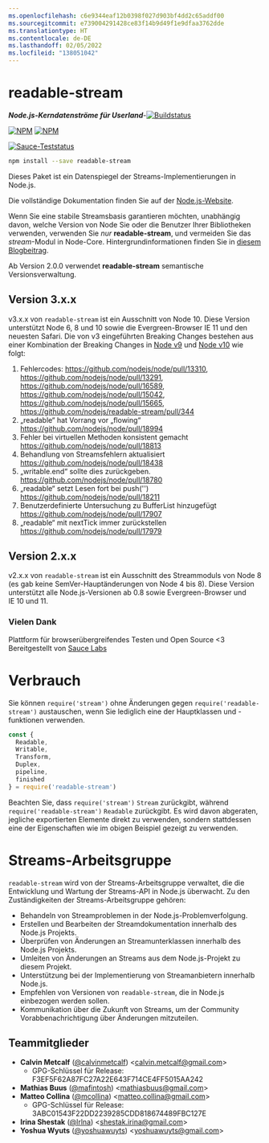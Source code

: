 ```yaml
---
ms.openlocfilehash: c6e9344eaf12b0398f027d903bf4dd2c65addf00
ms.sourcegitcommit: e739004291428ce83f14b9d49f1e9dfaa3762dde
ms.translationtype: HT
ms.contentlocale: de-DE
ms.lasthandoff: 02/05/2022
ms.locfileid: "138051042"
---
```

# <a name="readable-stream"></a>readable-stream

***Node.js-Kerndatenströme für Userland***-[![Buildstatus](https://travis-ci.com/nodejs/readable-stream.svg?branch=master)](https://travis-ci.com/nodejs/readable-stream)


[![NPM](https://nodei.co/npm/readable-stream.png?downloads=true&downloadRank=true)](https://nodei.co/npm/readable-stream/)
[![NPM](https://nodei.co/npm-dl/readable-stream.png?&months=6&height=3)](https://nodei.co/npm/readable-stream/)


[![Sauce-Teststatus](https://saucelabs.com/browser-matrix/readabe-stream.svg)](https://saucelabs.com/u/readabe-stream)

```bash
npm install --save readable-stream
```

Dieses Paket ist ein Datenspiegel der Streams-Implementierungen in Node.js.

Die vollständige Dokumentation finden Sie auf der [Node.js-Website](https://nodejs.org/dist/v10.19.0/docs/api/stream.html).

Wenn Sie eine stabile Streamsbasis garantieren möchten, unabhängig davon, welche Version von Node Sie oder die Benutzer Ihrer Bibliotheken verwenden, verwenden Sie *nur* **readable-stream**, und vermeiden Sie das *stream*-Modul in Node-Core. Hintergrundinformationen finden Sie in [diesem Blogbeitrag](http://r.va.gg/2014/06/why-i-dont-use-nodes-core-stream-module.html).

Ab Version 2.0.0 verwendet **readable-stream** semantische Versionsverwaltung.

## <a name="version-3xx"></a>Version 3.x.x

v3.x.x von `readable-stream` ist ein Ausschnitt von Node 10. Diese Version unterstützt Node 6, 8 und 10 sowie die Evergreen-Browser IE 11 und den neuesten Safari. Die von v3 eingeführten Breaking Changes bestehen aus einer Kombination der Breaking Changes in [Node v9](https://nodejs.org/en/blog/release/v9.0.0/) und [Node v10](https://nodejs.org/en/blog/release/v10.0.0/) wie folgt:

1. Fehlercodes: https://github.com/nodejs/node/pull/13310, https://github.com/nodejs/node/pull/13291, https://github.com/nodejs/node/pull/16589, https://github.com/nodejs/node/pull/15042, https://github.com/nodejs/node/pull/15665, https://github.com/nodejs/readable-stream/pull/344
2. „readable“ hat Vorrang vor „flowing“ https://github.com/nodejs/node/pull/18994
3. Fehler bei virtuellen Methoden konsistent gemacht https://github.com/nodejs/node/pull/18813
4. Behandlung von Streamsfehlern aktualisiert https://github.com/nodejs/node/pull/18438
5. „writable.end“ sollte dies zurückgeben.
   https://github.com/nodejs/node/pull/18780
6. „readable“ setzt Lesen fort bei push('') https://github.com/nodejs/node/pull/18211
7. Benutzerdefinierte Untersuchung zu BufferList hinzugefügt https://github.com/nodejs/node/pull/17907
8. „readable“ mit nextTick immer zurückstellen https://github.com/nodejs/node/pull/17979

## <a name="version-2xx"></a>Version 2.x.x
v2.x.x von `readable-stream` ist ein Ausschnitt des Streammoduls von Node 8 (es gab keine SemVer-Hauptänderungen von Node 4 bis 8). Diese Version unterstützt alle Node.js-Versionen ab 0.8 sowie Evergreen-Browser und IE 10 und 11.

### <a name="big-thanks"></a>Vielen Dank

Plattform für browserübergreifendes Testen und Open Source <3 Bereitgestellt von [Sauce Labs][sauce]

# <a name="usage"></a>Verbrauch

Sie können `require('stream')` ohne Änderungen gegen `require('readable-stream')` austauschen, wenn Sie lediglich eine der Hauptklassen und -funktionen verwenden.

```js
const {
  Readable,
  Writable,
  Transform,
  Duplex,
  pipeline,
  finished
} = require('readable-stream')
````

Beachten Sie, dass `require('stream')` `Stream` zurückgibt, während `require('readable-stream')` `Readable` zurückgibt. Es wird davon abgeraten, jegliche exportierten Elemente direkt zu verwenden, sondern stattdessen eine der Eigenschaften wie im obigen Beispiel gezeigt zu verwenden.

# <a name="streams-working-group"></a>Streams-Arbeitsgruppe

`readable-stream` wird von der Streams-Arbeitsgruppe verwaltet, die die Entwicklung und Wartung der Streams-API in Node.js überwacht. Zu den Zuständigkeiten der Streams-Arbeitsgruppe gehören:

* Behandeln von Streamproblemen in der Node.js-Problemverfolgung.
* Erstellen und Bearbeiten der Streamdokumentation innerhalb des Node.js Projekts.
* Überprüfen von Änderungen an Streamunterklassen innerhalb des Node.js Projekts.
* Umleiten von Änderungen an Streams aus dem Node.js-Projekt zu diesem Projekt.
* Unterstützung bei der Implementierung von Streamanbietern innerhalb Node.js.
* Empfehlen von Versionen von `readable-stream`, die in Node.js einbezogen werden sollen.
* Kommunikation über die Zukunft von Streams, um der Community Vorabbenachrichtigung über Änderungen mitzuteilen.

<a name="members"></a>
## <a name="team-members"></a>Teammitglieder

* **Calvin Metcalf** ([@calvinmetcalf](https://github.com/calvinmetcalf)) &lt;calvin.metcalf@gmail.com&gt;
  - GPG-Schlüssel für Release: F3EF5F62A87FC27A22E643F714CE4FF5015AA242
* **Mathias Buus** ([@mafintosh](https://github.com/mafintosh)) &lt;mathiasbuus@gmail.com&gt;
* **Matteo Collina** ([@mcollina](https://github.com/mcollina)) &lt;matteo.collina@gmail.com&gt;
  - GPG-Schlüssel für Release: 3ABC01543F22DD2239285CDD818674489FBC127E
* **Irina Shestak** ([@lrlna](https://github.com/lrlna)) &lt;shestak.irina@gmail.com&gt;
* **Yoshua Wyuts** ([@yoshuawuyts](https://github.com/yoshuawuyts)) &lt;yoshuawuyts@gmail.com&gt;

[sauce]: https://saucelabs.com

